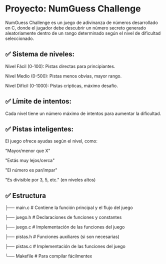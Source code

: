 # **Proyecto: NumGuess Challenge**

NumGuess Challenge es un juego de adivinanza de números desarrollado en C, donde el jugador debe descubrir un número secreto generado aleatoriamente dentro de un rango determinado según el nivel de dificultad seleccionado.

## ✅ Sistema de niveles:

Nivel Fácil (0-100): Pistas directas para principiantes.

Nivel Medio (0-500): Pistas menos obvias, mayor rango.

Nivel Difícil (0-1000): Pistas crípticas, máximo desafío.


## ✅ Límite de intentos:

Cada nivel tiene un número máximo de intentos para aumentar la dificultad.


## ✅ Pistas inteligentes:

El juego ofrece ayudas según el nivel, como:

"Mayor/menor que X"

"Estás muy lejos/cerca"

"El número es par/impar"

"Es divisible por 3, 5, etc." (en niveles altos)

## ✅ Estructura

├── main.c            # Contiene la función principal y el flujo del juego

├── juego.h           # Declaraciones de funciones y constantes

├── juego.c           # Implementación de las funciones del juego

├── pistas.h          # Funciones auxiliares (si son necesarias)

├── pistas.c          # Implementación de las funciones del juego

└── Makefile          # Para compilar fácilmentex
